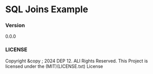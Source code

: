 # SQL Joins Example

### Version
0.0.0

### LICENSE
Copyright &copy ; 2024 DEP 12. ALl Rights Reserved.
This Project is licensed under the (MIT)(LICENSE.txt) License 
